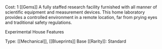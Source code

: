Cost: 1 [[Gems]]
A fully staffed research facility furnished with all manner of scientific equipment and measurement devices. This home laboratory provides a controlled environment in a remote location, far from prying eyes and traditional safety regulations.

Experimental House Features

Type: [[Mechanical]], [[Blueprints]]
Base [[Rarity]]: Standard